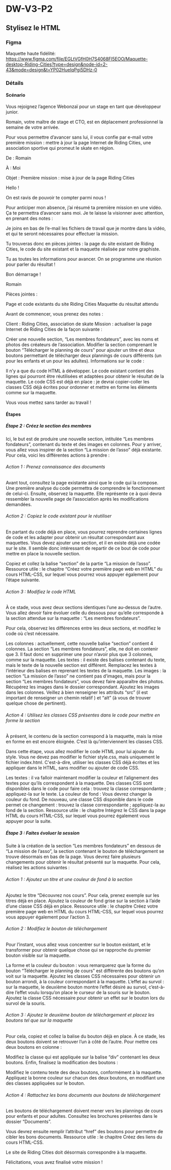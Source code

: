 # DW-V3-P2
## Stylisez le HTML 
### Figma
Maquette haute fidélité: https://www.figma.com/file/EGLtVGfH0H7S4068Fl5EOO/Maquette-desktop-Riding-Cities?type=design&node-id=2-43&mode=design&t=YP02HueIqPgi5DHz-0
### Détails
#### Scénario


 
Vous rejoignez l’agence Webonzaï pour un stage en tant que développeur junior.

Romain, votre maître de stage et CTO, est en déplacement professionnel la semaine de votre arrivée.

 

Pour vous permettre d’avancer sans lui, il vous confie par e-mail votre première mission : mettre à jour la page Internet de Riding Cities, une association sportive qui promeut le skate en région.

 

De : Romain

À : Moi

Objet : Première mission : mise à jour de la page Riding Cities

Hello ! 

On est ravis de pouvoir te compter parmi nous ! 

Pour anticiper mon absence, j’ai résumé ta première mission en une vidéo. Ça te permettra d’avancer sans moi. Je te laisse la visionner avec attention, en prenant des notes : 


Je joins en bas de l’e-mail les fichiers de travail que je montre dans la vidéo, et qui te seront nécessaires pour effectuer la mission. 


Tu trouveras donc en pièces jointes : la page du site existant de Riding Cities, le code du site existant et la maquette réalisée par notre graphiste.


Tu as toutes les informations pour avancer. On se programme une réunion pour parler du résultat !


Bon démarrage !


Romain

Pièces jointes :

Page et code existants du site Riding Cities 
Maquette du résultat attendu
 

Avant de commencer, vous prenez des notes :  


Client : Riding Cities, association de skate
Mission : actualiser la page Internet de Riding Cities de la façon suivante :

Créer une nouvelle section, “Les membres fondateurs”, avec les noms et photos des créateurs de l’association.
Modifier la section comprenant le bouton “Télécharger le planning de cours” pour ajouter un titre et deux boutons permettant de télécharger deux plannings de cours différents (un pour les enfants et un pour les adultes).
Informations sur le code :

Il n’y a que du code HTML à développer.
Le code existant contient des lignes qui pourront être réutilisées et adaptées pour obtenir le résultat de la maquette.
Le code CSS est déjà en place : je devrai copier-coller les classes CSS déjà écrites pour ordonner et mettre en forme les éléments comme sur la maquette.
 

Vous vous mettez sans tarder au travail !

 

#### Étapes
##### Étape 2 : Créez la section des membres
Ici, le but est de produire une nouvelle section, intitulée “Les membres fondateurs”, contenant du texte et des images en colonnes. Pour y arriver, vous allez vous inspirer de la section “La mission de l’asso” déjà existante. Pour cela, voici les différentes actions à prendre :

###### Action 1 : Prenez connaissance des documents 
Avant tout, consultez la page existante ainsi que le code qui la compose. Une première analyse du code permettra de comprendre le fonctionnement de celui-ci. 
Ensuite, observez la maquette. Elle représente ce à quoi devra ressembler la nouvelle page de l’association après les modifications demandées. 

###### Action 2 : Copiez le code existant pour le réutiliser
En partant du code déjà en place, vous pourrez reprendre certaines lignes de code et les adapter pour obtenir un résultat correspondant aux maquettes.
Vous devez ajouter une section, et il en existe déjà une codée sur le site. Il semble donc intéressant de repartir de ce bout de code pour mettre en place la nouvelle section.

Copiez et collez la balise “section” de la partie “La mission de l’asso”.
Ressource utile : le chapitre “Créez votre première page web en HTML” du cours HTML-CSS, sur lequel vous pourrez vous appuyer également pour l’étape suivante. 

 
###### Action 3 : Modifiez le code HTML
À ce stade, vous avez deux sections identiques l’une au-dessus de l’autre.
Vous allez devoir faire évoluer celle du dessous pour qu’elle corresponde à la section attendue sur la maquette : “Les membres fondateurs”.


Pour cela, observez les différences entre les deux sections, et modifiez le code où c’est nécessaire.

Les colonnes : actuellement, cette nouvelle balise “section” contient 4 colonnes. La section “Les membres fondateurs”, elle, ne doit en contenir que 3.
Il faut donc en supprimer une pour n’avoir plus que 3 colonnes, comme sur la maquette.
Les textes : il existe des balises contenant du texte, mais le texte de la nouvelle section est différent.
Remplacez les textes à l’intérieur des balises en reprenant les textes de la maquette.
Les images : la section “La mission de l’asso” ne contient pas d’images, mais pour la section “Les membres fondateurs”, vous devez faire apparaître des photos.
Récupérez les images dans le dossier correspondant.
Ajoutez les images dans les colonnes.
Veillez à bien renseigner les attributs “src” (il est important de renseigner un chemin relatif ) et “alt” (à vous de trouver quelque chose de pertinent).
 
###### Action 4 : Utilisez les classes CSS présentes dans le code pour mettre en forme la section
À présent, le contenu de la section correspond à la maquette, mais la mise en forme en est encore éloignée. C’est là qu’interviennent les classes CSS.

Dans cette étape, vous allez modifier le code HTML pour lui ajouter du style. Vous ne devez pas modifier le fichier style.css, mais uniquement le fichier index.html. C'est-à-dire, utiliser les classes CSS déjà écrites et les appliquer dans le HTML, sans modifier ou ajouter de code CSS.

Les textes : il va falloir maintenant modifier la couleur et l’alignement des textes pour qu’ils correspondent à la maquette. Des classes CSS sont disponibles dans le code pour faire cela :
trouvez la classe correspondante ;
appliquez-la sur le texte.
La couleur de fond : Vous devrez changer la couleur du fond. De nouveau, une classe CSS disponible dans le code permet ce changement :
trouvez la classe correspondante ;
appliquez-la au fond de la section.
Ressource utile : le chapitre Intégrez le CSS dans la page HTML du cours HTML-CSS, sur lequel vous pourrez également vous appuyer pour la suite.

##### Étape 3 : Faites évoluer la session
Suite à la création de la section “Les membres fondateurs” en dessous de “La mission de l’asso”, la section contenant le bouton de téléchargement se trouve désormais en bas de la page. Vous devrez faire plusieurs changements pour obtenir le résultat présenté sur la maquette. Pour cela, réalisez les actions suivantes : 

 
###### Action 1 : Ajoutez un titre et une couleur de fond à la section
Ajoutez le titre “Découvrez nos cours”. Pour cela, prenez exemple sur les titres déjà en place.
Ajoutez la couleur de fond grise sur la section à l’aide d’une classe CSS déjà en place.
Ressource utile : le chapitre Créez votre première page web en HTML du cours HTML-CSS, sur lequel vous pourrez vous appuyer également pour l’action 3.

 
###### Action 2 : Modifiez le bouton de téléchargement
Pour l’instant, vous allez vous concentrer sur le bouton existant, et le transformer pour obtenir quelque chose qui se rapproche du premier bouton visible sur la maquette.

La forme et la couleur du bouton : vous remarquerez que la forme du bouton “Télécharger le planning de cours” est différente des boutons qu’on voit sur la maquette. 
Ajoutez les classes CSS nécessaires pour obtenir un bouton arrondi, à la couleur correspondant à la maquette.
L’effet au survol : sur la maquette, le deuxième bouton montre l’effet désiré au survol, c’est-à-dire l’effet voulu lorsqu’on place le curseur de la souris sur le bouton.
Ajoutez la classe CSS nécessaire pour obtenir un effet sur le bouton lors du survol de la souris. 
 
###### Action 3 : Ajoutez le deuxième bouton de téléchargement et placez les boutons tel que sur la maquette
Pour cela, copiez et collez la balise du bouton déjà en place.
À ce stade, les deux boutons doivent se retrouver l’un à côté de l’autre. Pour mettre ces deux boutons en colonne :

Modifiez la classe qui est appliquée sur la balise “div” contenant les deux boutons.
Enfin, finalisez la modification des boutons :

Modifiez le contenu texte des deux boutons, conformément à la maquette.
Appliquez la bonne couleur sur chacun des deux boutons, en modifiant une des classes appliquées sur le bouton. 
 
###### Action 4 : Rattachez les bons documents aux boutons de téléchargement
Les boutons de téléchargement doivent mener vers les plannings de cours pour enfants et pour adultes. Consultez les brochures présentes dans le dossier “Documents”.

Vous devrez ensuite remplir l’attribut “href” des boutons pour permettre de cibler les bons documents. 
Ressource utile : le chapitre Créez des liens du cours HTML-CSS.

Le site de Riding Cities doit désormais correspondre à la maquette.

 

Félicitations, vous avez finalisé votre mission ! 